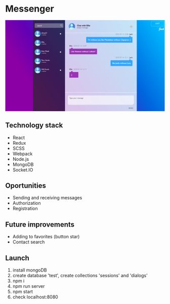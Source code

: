  # Messenger
![alt-текст](./src/img/chat.jpg)


## Technology stack
- React
- Redux
- SCSS
- Webpack
- Node.js
- MongoDB
- Socket.IO

## Oportunities
- Sending and receiving messages
- Authorization
- Registration

## Future improvements
- Adding to favorites (button star)
- Сontact search

## Launch
1. install mongoDB
2. create database 'test', create collections 'sessions' and 'dialogs'
3. npm i
4. npm run server
5. npm start
6. check localhost:8080
